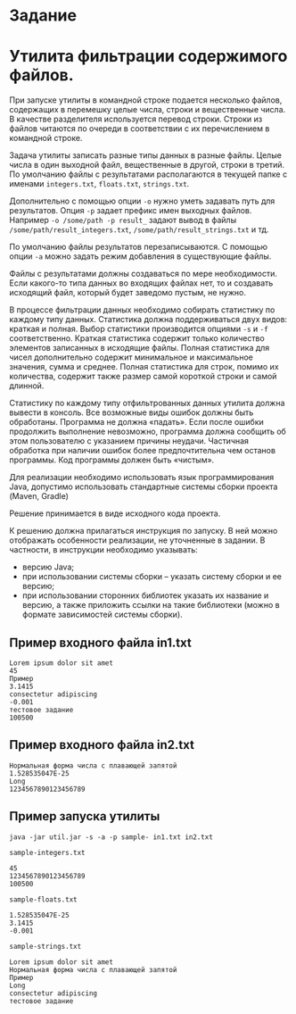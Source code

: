 # Задание
# Утилита фильтрации содержимого файлов.

При запуске утилиты в командной строке подается несколько файлов, содержащих в перемешку целые числа, строки и вещественные числа. В качестве разделителя используется перевод строки. Строки из файлов читаются по очереди в соответствии с их перечислением в командной строке.

Задача утилиты записать разные типы данных в разные файлы. Целые числа в один выходной файл, вещественные в другой, строки в третий. По умолчанию файлы с результатами располагаются в текущей папке с именами `integers.txt`, `floats.txt`, `strings.txt`.

Дополнительно с помощью опции `-o` нужно уметь задавать путь для результатов. Опция `-p` задает префикс имен выходных файлов. Например `-o /some/path -p result_` задают вывод в файлы `/some/path/result_integers.txt`, `/some/path/result_strings.txt` и тд.

По умолчанию файлы результатов перезаписываются. С помощью опции `-a` можно задать режим добавления в существующие файлы.

Файлы с результатами должны создаваться по мере необходимости. Если какого-то типа данных во входящих файлах нет, то и создавать исходящий файл, который будет заведомо пустым, не нужно.

В процессе фильтрации данных необходимо собирать статистику по каждому типу данных. Статистика должна поддерживаться двух видов: краткая и полная. Выбор статистики производится опциями `-s` и `-f` соответственно. Краткая статистика содержит только количество элементов записанных в исходящие файлы. Полная статистика для чисел дополнительно содержит минимальное и максимальное значения, сумма и среднее. Полная статистика для строк, помимо их количества, содержит также размер самой короткой строки и самой длинной.

Статистику по каждому типу отфильтрованных данных утилита должна вывести в консоль.
Все возможные виды ошибок должны быть обработаны. Программа не должна «падать». Если после ошибки продолжить выполнение невозможно, программа должна сообщить об этом пользователю с указанием причины неудачи. Частичная обработка при наличии ошибок более предпочтительна чем останов программы. Код программы должен быть «чистым».

Для реализации необходимо использовать язык программирования Java, допустимо использовать стандартные системы сборки проекта (Maven, Gradle)

Решение принимается в виде исходного кода проекта.

К решению должна прилагаться инструкция по запуску. В ней можно отображать особенности реализации, не уточненные в задании. В частности, в инструкции необходимо указывать:
*   версию Java;
*   при использовании системы сборки – указать систему сборки и ее версию;
*   при использовании сторонних библиотек указать их название и версию, а также приложить ссылки на такие библиотеки (можно в формате зависимостей системы сборки).

## Пример входного файла in1.txt
```
Lorem ipsum dolor sit amet
45
Пример
3.1415
consectetur adipiscing
-0.001
тестовое задание
100500
```
## Пример входного файла in2.txt
```
Нормальная форма числа с плавающей запятой
1.528535047E-25
Long
1234567890123456789
```
## Пример запуска утилиты
```java -jar util.jar -s -a -p sample- in1.txt in2.txt```

```sample-integers.txt```

```
45
1234567890123456789
100500
```

```sample-floats.txt```

```
1.528535047E-25
3.1415
-0.001
```

```sample-strings.txt```

```
Lorem ipsum dolor sit amet
Нормальная форма числа с плавающей запятой
Пример
Long
consectetur adipiscing
тестовое задание
```
